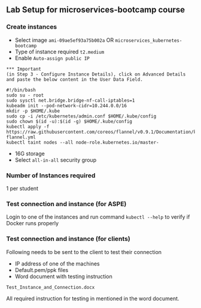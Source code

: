 ## Lab Setup for microservices-bootcamp course

### Create instances

- Select image `ami-09ae5ef93a75b002a` OR `microservices_kubernetes-bootcamp`
- Type of instance required `t2.medium`
- Enable `Auto-assign public IP`

```
*** Important
(in Step 3 - Configure Instance Details), click on Advanced Details and paste the below content in the User Data Field.

#!/bin/bash
sudo su - root
sudo sysctl net.bridge.bridge-nf-call-iptables=1
kubeadm init --pod-network-cidr=10.244.0.0/16
mkdir -p $HOME/.kube
sudo cp -i /etc/kubernetes/admin.conf $HOME/.kube/config
sudo chown $(id -u):$(id -g) $HOME/.kube/config
kubectl apply -f https://raw.githubusercontent.com/coreos/flannel/v0.9.1/Documentation/kube-flannel.yml
kubectl taint nodes --all node-role.kubernetes.io/master-
```
- 16G storage
- Select `all-in-all` security group


### Number of Instances required
1 per student


### Test connection and instance (for ASPE)
Login to one of the instances and run command `kubectl --help` to verify if Docker runs properly

### Test connection and instance (for clients)
Following needs to be sent to the client to test their connection

- IP address of one of the machines
- Default.pem/ppk files
- Word document with testing instruction
```
Test_Instance_and_Connection.docx
```

All required instruction for testing in mentioned in the word document.